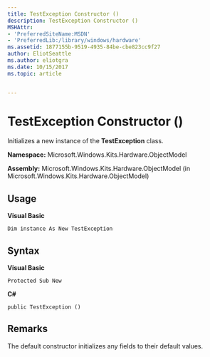 ```yaml
---
title: TestException Constructor ()
description: TestException Constructor ()
MSHAttr:
- 'PreferredSiteName:MSDN'
- 'PreferredLib:/library/windows/hardware'
ms.assetid: 1877155b-9519-4935-84be-cbe823cc9f27
author: EliotSeattle
ms.author: eliotgra
ms.date: 10/15/2017
ms.topic: article


---
```


# TestException Constructor ()


Initializes a new instance of the **TestException** class.

**Namespace:** Microsoft.Windows.Kits.Hardware.ObjectModel

**Assembly:** Microsoft.Windows.Kits.Hardware.ObjectModel (in Microsoft.Windows.Kits.Hardware.ObjectModel)

## <span id="Usage"></span><span id="usage"></span><span id="USAGE"></span>Usage


**Visual Basic**

`Dim instance As New TestException`

## <span id="Syntax"></span><span id="syntax"></span><span id="SYNTAX"></span>Syntax


**Visual Basic**

`Protected Sub New`

**C#**

`public TestException ()`

## <span id="Remarks"></span><span id="remarks"></span><span id="REMARKS"></span>Remarks


The default constructor initializes any fields to their default values.

 

 






